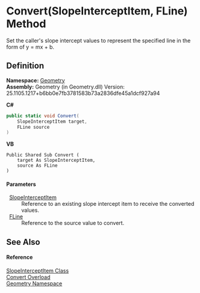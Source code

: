 # Convert(SlopeInterceptItem, FLine) Method


Set the caller's slope intercept values to represent the specified line in the form of y = mx + b.



## Definition
**Namespace:** <a href="eb409b48-e279-bdb4-daf3-3196b72d55a2.md">Geometry</a>  
**Assembly:** Geometry (in Geometry.dll) Version: 25.1105.1217+b6bb0e7fb3781583b73a2836dfe45a1dcf927a94

**C#**
``` C#
public static void Convert(
	SlopeInterceptItem target,
	FLine source
)
```
**VB**
``` VB
Public Shared Sub Convert ( 
	target As SlopeInterceptItem,
	source As FLine
)
```



#### Parameters
<dl><dt>  <a href="fc9e4d24-8cf6-ad7a-adef-13dc5a0936f6.md">SlopeInterceptItem</a></dt><dd>Reference to an existing slope intercept item to receive the converted values.</dd><dt>  <a href="99e8edd0-3bcb-d1f2-0683-cf53bac524c7.md">FLine</a></dt><dd>Reference to the source value to convert.</dd></dl>

## See Also


#### Reference
<a href="fc9e4d24-8cf6-ad7a-adef-13dc5a0936f6.md">SlopeInterceptItem Class</a>  
<a href="d91b5cfa-8b56-6f8f-fdce-926821992a19.md">Convert Overload</a>  
<a href="eb409b48-e279-bdb4-daf3-3196b72d55a2.md">Geometry Namespace</a>  

